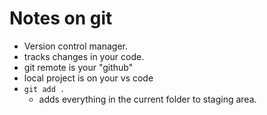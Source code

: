 # Notes on git

- Version control manager.
- tracks changes in your code.
- git remote is your "github"
- local project is on your vs code 
- `git add .` 
    - adds everything in the current folder to staging area.